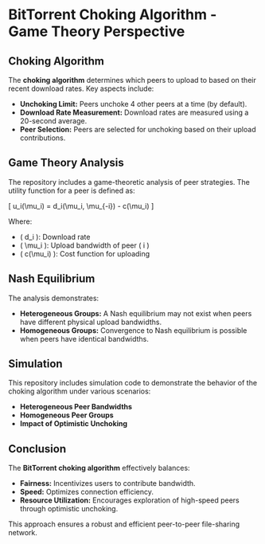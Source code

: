 # BitTorrent Choking Algorithm - Game Theory Perspective

## Choking Algorithm

The **choking algorithm** determines which peers to upload to based on their recent download rates. Key aspects include:

- **Unchoking Limit:** Peers unchoke 4 other peers at a time (by default).
- **Download Rate Measurement:** Download rates are measured using a 20-second average.
- **Peer Selection:** Peers are selected for unchoking based on their upload contributions.

## Game Theory Analysis

The repository includes a game-theoretic analysis of peer strategies. The utility function for a peer is defined as:

\[
u_i(\mu_i) = d_i(\mu_i, \mu_{-i}) - c(\mu_i)
\]

Where:
- \( d_i \): Download rate
- \( \mu_i \): Upload bandwidth of peer \( i \)
- \( c(\mu_i) \): Cost function for uploading

## Nash Equilibrium

The analysis demonstrates:
- **Heterogeneous Groups:** A Nash equilibrium may not exist when peers have different physical upload bandwidths.
- **Homogeneous Groups:** Convergence to Nash equilibrium is possible when peers have identical bandwidths.

## Simulation

This repository includes simulation code to demonstrate the behavior of the choking algorithm under various scenarios:
- **Heterogeneous Peer Bandwidths**
- **Homogeneous Peer Groups**
- **Impact of Optimistic Unchoking**

## Conclusion

The **BitTorrent choking algorithm** effectively balances:
- **Fairness:** Incentivizes users to contribute bandwidth.
- **Speed:** Optimizes connection efficiency.
- **Resource Utilization:** Encourages exploration of high-speed peers through optimistic unchoking.

This approach ensures a robust and efficient peer-to-peer file-sharing network. 
